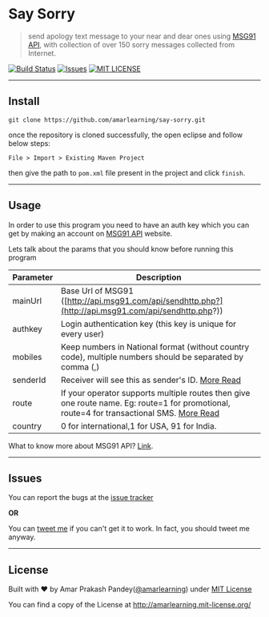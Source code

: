 # Say Sorry

> send apology text message to your near and dear ones using [MSG91 API](https://msg91.com/), with collection of over 150 sorry messages collected from Internet.

[![Build Status](https://travis-ci.org/amarlearning/say-sorry.svg?branch=master)](https://travis-ci.org/amarlearning/say-sorry)
[![Issues](https://camo.githubusercontent.com/926d8ca67df15de5bd1abac234c0603d94f66c00/68747470733a2f2f696d672e736869656c64732e696f2f62616467652f636f6e747269627574696f6e732d77656c636f6d652d627269676874677265656e2e7376673f7374796c653d666c6174)](https://github.com/amarlearning/say-sorry/issues)
[![MIT LICENSE](https://img.shields.io/pypi/l/pyzipcode-cli.svg)](http://amarlearning.mit-license.org/)

***

## Install
```
git clone https://github.com/amarlearning/say-sorry.git
```
once the repository is cloned successfully, the open eclipse and follow below steps:
```
File > Import > Existing Maven Project
```
then give the path to ```pom.xml``` file present in the project and click ```finish```.

***

## Usage

In order to use this program you need to have an auth key which you can get by making an account on [MSG91 API](https://msg91.com/) website.

Lets talk about the params that you should know before running this program

| Parameter  | Description |
| ------------- | ------------- |
| mainUrl  |  Base Url of MSG91 ([http://api.msg91.com/api/sendhttp.php?](http://api.msg91.com/api/sendhttp.php?)) |
| authkey  | Login authentication key (this key is unique for every user)  |
| mobiles  | Keep numbers in National format (without country code), multiple numbers should be separated by comma (,)  |
| senderId  | Receiver will see this as sender's ID. [More Read](https://help.msg91.com/article/40-what-is-a-sender-id-how-to-select-a-sender-id)  |
| route  | If your operator supports multiple routes then give one route name. Eg: route=1 for promotional, route=4 for transactional SMS. [More Read](https://help.msg91.com/article/64-what-is-the-difference-between-transactional-promotional-and-sendotp-route)  |
| country  | 0 for international,1 for USA, 91 for India.  |

What to know more about MSG91 API? [Link](https://docs.msg91.com/collection/msg91-api-integration/5/pages/139).

***

## Issues

You can report the bugs at the [issue tracker](https://github.com/amarlearning/say-sorry/issues)

**OR**

You can [tweet me](https://twitter.com/iamarpandey) if you can't get it to work. In fact, you should tweet me anyway.

***

## License

Built with ♥ by Amar Prakash Pandey([@amarlearning](http://github.com/amarlearning)) under [MIT License](http://amarlearning.mit-license.org/) 

You can find a copy of the License at http://amarlearning.mit-license.org/
